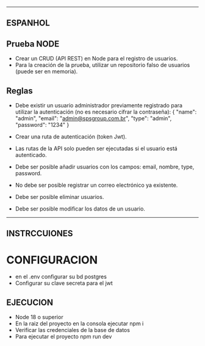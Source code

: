 ----------------------------------
ESPANHOL
----------------------------------

## Prueba NODE

- Crear un CRUD (API REST) en Node para el registro de usuarios.
- Para la creación de la prueba, utilizar un repositorio falso de usuarios (puede ser en memoria).

## Reglas

- Debe existir un usuario administrador previamente registrado para utilizar la autenticación (no es necesario cifrar la contraseña):
{
  "name": "admin",
  "email": "admin@spsgroup.com.br",
  "type": "admin",
  "password": "1234"
}

- Crear una ruta de autenticación (token Jwt).
- Las rutas de la API solo pueden ser ejecutadas si el usuario está autenticado.
- Debe ser posible añadir usuarios con los campos: email, nombre, type, password.
- No debe ser posible registrar un correo electrónico ya existente.
- Debe ser posible eliminar usuarios.
- Debe ser posible modificar los datos de un usuario.


----------------------------------
INSTRCCUIONES
----------------------------------

# CONFIGURACION  

- en el .env configurar su bd postgres 
- Configurar su clave secreta para el jwt
## EJECUCION
- Node 18 o superior
- En la raiz del proyecto en la consola ejecutar npm i 
- Verificar las credenciales de la base de datos
- Para ejecutar el proyecto npm run dev

